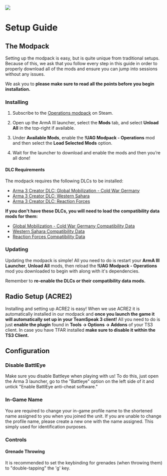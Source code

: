 ![](/assets/global.png)

# Setup Guide

## The Modpack

Setting up the modpack is easy, but is quite unique from traditional setups. Because of this, we ask that you follow every step in this guide in order to properly download all of the mods and ensure you can jump into sessions without any issues.

We ask you to **please make sure to read all the points before you begin installation.**

### Installing

1. Subscribe to the [Operations modpack](https://steamcommunity.com/sharedfiles/filedetails/?id=1092924095) on Steam.

2. Open up the ArmA III launcher, select the **Mods** tab, and select **Unload All** in the top-right if available.

3. Under **Available Mods**, enable the **!UAG Modpack - Operations** mod and then select the **Load Selected Mods** option.

4. Wait for the launcher to download and enable the mods and then you’re all done!

#### DLC Requirements

The modpack requires the following DLCs to be installed:

- [Arma 3 Creator DLC: Global Mobilization - Cold War Germany](https://store.steampowered.com/app/1042220/Arma_3_Creator_DLC_Global_Mobilization__Cold_War_Germany/)
- [Arma 3 Creator DLC: Western Sahara](https://store.steampowered.com/app/1681170/Arma_3_Creator_DLC_Western_Sahara/)
- [Arma 3 Creator DLC: Reaction Forces](https://store.steampowered.com/app/2647760/Arma_3_Creator_DLC_Reaction_Forces/)

**If you don't have these DLCs, you will need to load the compatibility data mods for them:**

- [Global Mobilization - Cold War Germany Compatibility Data](https://steamcommunity.com/sharedfiles/filedetails/?id=1776428269)
- [Western Sahara Compatibility Data](https://steamcommunity.com/sharedfiles/filedetails/?id=2636962953)
- [Reaction Forces Compatibility Data](https://steamcommunity.com/sharedfiles/filedetails/?id=3150497912)

### Updating

Updating the modpack is simple! All you need to do is restart your **ArmA III Launcher**, **Unload All** mods, then reload the **!UAG Modpack - Operations** mod you downloaded to begin with along with it's dependencies.

Remember to **re-enable the DLCs or their compatibility data mods.**

## Radio Setup (ACRE2)

Installing and setting up ACRE2 is easy! When we use ACRE2 it is automatically installed in our modpack and **once you launch the game it will automatically set up in your TeamSpeak 3 client!** All you need to do is just **enable the plugin** found in **Tools -> Options -> Addons** of your TS3 client. In case you have TFAR installed **make sure to disable it within the TS3 Client.**

## Configuration

### Disable BattlEye

Make sure you disable Battleye when playing with us! To do this, just open the Arma 3 launcher, go to the "Battleye" option on the left side of it and untick "Enable BattlEye anti-cheat software."

### In-Game Name

You are required to change your in-game profile name to the shortened name assigned to you when you joined the unit. If you are unable to change the profile name, please create a new one with the name assigned. This simply used for identification purposes.

### Controls

#### Grenade Throwing

It is recommended to set the keybinding for grenades (when throwing them) to "double-tapping" the 'g' key.

